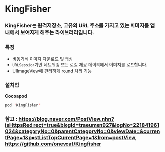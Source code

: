 # KingFisher

### KingFisher는 원격저장소, 고유의 URL 주소를 가지고 있는 이미지를 앱 내에서 보여지게 해주는 라이브러리입니다.

### 특징
* 비동기식 이미지 다운로드 및 캐싱
* `URLSession`기반 네트워킹 또는 로컬 제공 데이터에서 이미지를 로드합니다.
* UIImageView에 편리하게 round 처리 기능

### 설치법

**Cocoapod**

```swift
pod 'KingFisher'
```

### 참고 : https://blog.naver.com/PostView.nhn?isHttpsRedirect=true&blogId=traeumen927&logNo=221841961024&categoryNo=0&parentCategoryNo=0&viewDate=&currentPage=1&postListTopCurrentPage=1&from=postView, https://github.com/onevcat/Kingfisher
